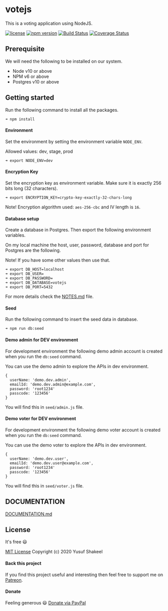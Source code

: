 # votejs
This is a voting application using NodeJS.

[![license](https://img.shields.io/badge/license-MIT-blue.svg)](https://github.com/yusufshakeel/votejs)
[![npm version](https://img.shields.io/badge/npm-0.1.7-blue.svg)](https://www.npmjs.com/package/votejs)
[![Build Status](https://travis-ci.com/yusufshakeel/votejs.svg?branch=master)](https://travis-ci.com/yusufshakeel/votejs)
[![Coverage Status](https://coveralls.io/repos/github/yusufshakeel/votejs/badge.svg?branch=master)](https://coveralls.io/github/yusufshakeel/votejs?branch=master)

## Prerequisite

We will need the following to be installed on our system.

- Node v10 or above
- NPM v6 or above
- Postgres v10 or above

## Getting started

Run the following command to install all the packages.

```
➜ npm install
```

#### Environment

Set the environment by setting the environment variable `NODE_ENV`.

Allowed values: dev, stage, prod
```
➜ export NODE_ENV=dev
```

#### Encryption Key

Set the encryption key as environment variable. Make sure it is exactly 256 bits long (32 characters).
```
➜ export ENCRYPTION_KEY=crypto-key-exactly-32-chars-long
```
Note! Encryption algorithm used: `aes-256-cbc` and IV length is `16`.

#### Database setup

Create a database in Postgres. Then export the following environment variables.

On my local machine the host, user, password, database and port for Postgres are the following.

Note! If you have some other values then use that.
 
```
➜ export DB_HOST=localhost
➜ export DB_USER=
➜ export DB_PASSWORD=
➜ export DB_DATABASE=votejs
➜ export DB_PORT=5432
```

For more details check the [NOTES.md](./NOTES.md) file.

#### Seed

Run the following command to insert the seed data in database.
```
➜ npm run db:seed
```

#### Demo admin for DEV environment

For development environment the following demo admin account is created when you run the `db:seed` command.

You can use the demo admin to explore the APIs in dev environment.

```
{
  userName: 'demo.dev.admin',
  emailId: 'demo.dev.admin@example.com',
  password: 'root1234'
  passcode: '123456'
}
```
You will find this in `seed/admin.js` file.

#### Demo voter for DEV environment

For development environment the following demo voter account is created when you run the `db:seed` command.

You can use the demo voter to explore the APIs in dev environment.

```
{
  userName: 'demo.dev.user',
  emailId: 'demo.dev.user@example.com',
  password: 'root1234'
  passcode: '123456'
}
```
You will find this in `seed/voter.js` file.

## DOCUMENTATION

[DOCUMENTATION.md](./DOCUMENTATION.md)

## License
It's free :smiley:

[MIT License](https://github.com/yusufshakeel/votejs/blob/master/LICENSE) Copyright (c) 2020 Yusuf Shakeel

#### Back this project

If you find this project useful and interesting then feel free to support me on [Patreon](https://www.patreon.com/yusufshakeel).

#### Donate
Feeling generous :smiley: [Donate via PayPal](https://www.paypal.me/yusufshakeel)
